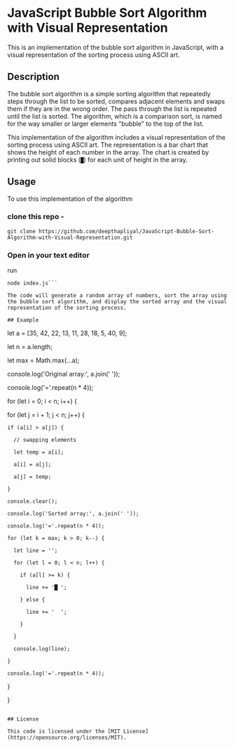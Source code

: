  

# JavaScript Bubble Sort Algorithm with Visual Representation

This is an implementation of the bubble sort algorithm in JavaScript, with a visual representation of the sorting process using ASCII art.

## Description

The bubble sort algorithm is a simple sorting algorithm that repeatedly steps through the list to be sorted, compares adjacent elements and swaps them if they are in the wrong order. The pass through the list is repeated until the list is sorted. The algorithm, which is a comparison sort, is named for the way smaller or larger elements "bubble" to the top of the list.

This implementation of the algorithm includes a visual representation of the sorting process using ASCII art. The representation is a bar chart that shows the height of each number in the array. The chart is created by printing out solid blocks (`█`) for each unit of height in the array.

## Usage

To use this implementation of the algorithm

 ### clone this repo -
```git clone https://github.com/deepthapliyal/JavaScript-Bubble-Sort-Algorithm-with-Visual-Representation.git```
### Open in your text editor 
run 
```npm init
node index.js```

The code will generate a random array of numbers, sort the array using the bubble sort algorithm, and display the sorted array and the visual representation of the sorting process.

## Example

```

let a = [35, 42, 22, 13, 11, 28, 18, 5, 40, 9];

let n = a.length;

let max = Math.max(...a);

console.log('Original array:', a.join(' '));

console.log('='.repeat(n * 4));

for (let i = 0; i < n; i++) {

  for (let j = i + 1; j < n; j++) {

    if (a[i] > a[j]) {

      // swapping elements

      let temp = a[i];

      a[i] = a[j];

      a[j] = temp;

    }

    console.clear();

    console.log('Sorted array:', a.join(' '));

    console.log('='.repeat(n * 4));

    for (let k = max; k > 0; k--) {

      let line = '';

      for (let l = 0; l < n; l++) {

        if (a[l] >= k) {

          line += '█ ';

        } else {

          line += '  ';

        }

      }

      console.log(line);

    }

    console.log('='.repeat(n * 4));

  }

}

```

## License

This code is licensed under the [MIT License](https://opensource.org/licenses/MIT).
